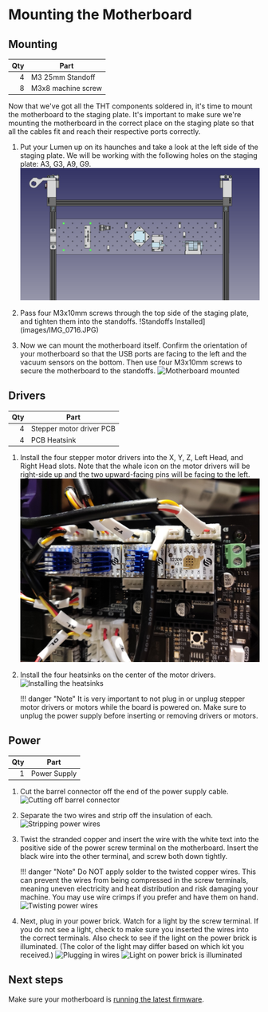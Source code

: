 # Mounting the Motherboard

## Mounting

|  Qty | Part               |
| ---: | ------------------ |
|    4 | M3 25mm Standoff   |
|    8 | M3x8 machine screw |

Now that we've got all the THT components soldered in, it's time to mount the motherboard to the staging plate. It's important to make sure we're mounting the motherboard in the correct place on the staging plate so that all the cables fit and reach their respective ports correctly.

1. Put your Lumen up on its haunches and take a look at the left side of the staging plate. We will be working with the following holes on the staging plate: A3, G3, A9, G9.
  ![Motherboard Mounting Points](images/Mounting-The-Motherboard-Step-1.png)

2. Pass four M3x10mm screws through the top side of the staging plate, and tighten them into the standoffs.
  !Standoffs Installed](images/IMG_0716.JPG)

3. Now we can mount the motherboard itself. Confirm the orientation of your motherboard so that the USB ports are facing to the left and the vacuum sensors on the bottom. Then use four M3x10mm screws to secure the motherboard to the standoffs.
  ![Motherboard mounted](images/IMG_0717.JPG)

## Drivers

|  Qty | Part                     |
| ---: | ------------------------ |
|    4 | Stepper motor driver PCB |
|    4 | PCB Heatsink             |

1. Install the four stepper motor drivers into the X, Y, Z, Left Head, and Right Head slots. Note that the whale icon on the motor drivers will be right-side up and the two upward-facing pins will be facing to the left.
  ![Stepper motor drivers installed](images/driver-orientation.png)

2. Install the four heatsinks on the center of the motor drivers.
  ![Installing the heatsinks](images/IMG_0718.JPG)
  
    !!! danger "Note"
        It is very important to not plug in or unplug stepper motor drivers or motors while the board is powered on. Make sure to unplug the power supply before inserting or removing drivers or motors.

## Power

|  Qty | Part         |
| ---: | ------------ |
|    1 | Power Supply |

1. Cut the barrel connector off the end of the power supply cable.
  ![Cutting off barrel connector](images/IMG_0719.JPG)

2. Separate the two wires and strip off the insulation of each.
  ![Stripping power wires](images/IMG_0720.JPG)

3. Twist the stranded copper and insert the wire with the white text into the positive side of the power screw terminal on the motherboard. Insert the black wire into the other terminal, and screw both down tightly.

    !!! danger "Note"
        Do NOT apply solder to the twisted copper wires. This can prevent the wires from being compressed in the screw terminals, meaning uneven electricity and heat distribution and risk damaging your machine. You may use wire crimps if you prefer and have them on hand.
  ![Twisting power wires](images/IMG_0725.JPG)

4. Next, plug in your power brick. Watch for a light by the screw terminal. If you do not see a light, check to make sure you inserted the wires into the correct terminals. Also check to see if the light on the power brick is illuminated. (The color of the light may differ based on which kit you received.)
  ![Plugging in wires](images/IMG_0752.JPG)
  ![Light on power brick is illuminated](images/IMG_0753.JPG)

## Next steps

Make sure your motherboard is [running the latest firmware](../update-firmware/index.md).
